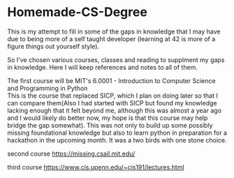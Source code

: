 # Homemade-CS-Degree

This is my attempt to fill in some of the gaps in knowledge that I may have due to being more of a self taught developer (learning at 42 is more of a figure things out yourself style).  

So I've chosen various courses, classes and reading to supplment my gaps in knowledge. Here I will keep references and notes to all of them.  

The first course will be MIT's 6.0001 - Introduction to Computer Science and Programming in Python  
This is the course that replaced SICP, which I plan on doing later so that I can compare them(Also I had started with SICP but found my knowledge lacking enough that it felt beyond me, although this was almost a year ago and I would likely do better now, my hope is that this course may help bridge the gap somewhat). This was not only to build up some possibly missing foundational knowledge but also to learn python in preparation for a hackathon in the upcoming month. It was a two birds with one stone choice.  

second course https://missing.csail.mit.edu/


third course
https://www.cis.upenn.edu/~cis191/lectures.html 
